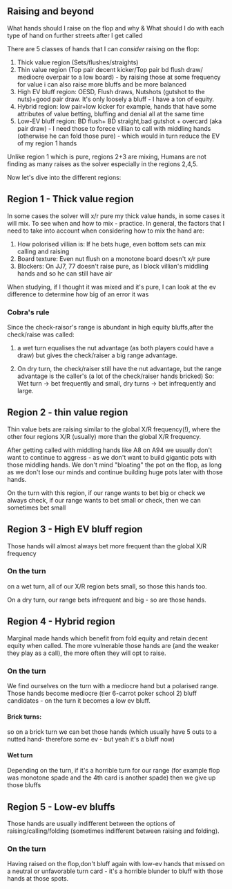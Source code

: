 ## Raising and beyond

What hands should I raise on the flop and why & What should I do with each type of hand on further streets after I get called

There are 5 classes of hands that I can *consider* raising on the flop:
1. Thick value region (Sets/flushes/straights)
2. Thin value region (Top pair decent kicker/Top pair bd flush draw/ mediocre overpair to a low board) - by raising those at some frequency for value i can also raise more bluffs and be more balanced
3. High EV bluff region: OESD, Flush draws, Nutshots (gutshot to the nuts)+good pair draw. It's only loosely a bluff - I have a ton of equity.
4. Hybrid region: low pair+low kicker for example, hands that have some attributes of value betting, bluffing and denial all at the same time 
5. Low-EV bluff region: BD flush+ BD straight,bad gutshot + overcard (aka pair draw) - I need those to forece villian to call with middling hands (otherwise he can fold those pure) - which would in turn reduce the EV of my region 1 hands


Unlike region 1 which is pure, regions  2+3 are mixing,
Humans are not finding as many raises as the solver especially in the regions 2,4,5.

Now let's dive into the different regions:

## Region 1 - Thick value region

In some cases the solver will x/r pure my thick value hands, in some cases it will mix. To see when and how to mix - practice. In general, the factors that I need to take into account when considering how to mix the hand are:
1. How polorised villian is: If he bets huge, even bottom sets can mix calling and raising
2. Board texture: Even nut flush on a monotone board doesn't x/r pure
3. Blockers: On JJ7, 77 doesn't raise pure, as I block villian's middling hands and so he can still have air

When studying, if I thought it was mixed and it's pure, I can look at the ev difference to determine how big of an error it was

### Cobra's rule
 Since the check-raisor's range is abundant in high equity bluffs,after the check/raise was called:

1. a wet turn equalises the nut advantage (as both players could have a draw) but gives the check/raiser a big range advantage.

2. On dry turn, the check/raiser still have the nut advantage, but the range advantage is  the caller's (a lot of the check/raiser hands bricked)
So: Wet turn -> bet frequently and small, dry turns -> bet infrequently and large. 

## Region 2 - thin value region

Thin value bets are raising similar to the global X/R frequency(!), where the other four regions X/R (usually) more than the global X/R frequency.


After getting called with middling hands like A8 on A94 we usually don't want to continue to aggress - as we don't want to build gigantic pots with those middling hands. We don't mind "bloating" the pot on the flop, as long as we don't lose our minds and continue building huge pots later with those hands.

On the turn with this region, if our range wants to bet big or check we always check, if our range wants to bet small or check, then we can sometimes bet small


## Region 3 - High EV bluff region
Those hands will almost always bet more frequent than the global X/R frequency

### On the turn
on a wet turn, all of our X/R region bets small, so those this hands too.

On a dry turn, our range bets infrequent and big - so are those hands.

## Region 4 - Hybrid region
Marginal made hands which benefit from fold equity and retain decent equity when called.
The more vulnerable those hands are (and the weaker they play as a call), the more often they will opt to raise.

### On the turn
We find ourselves on the turn with a mediocre hand but a polarised range. Those hands become mediocre (tier 6-carrot poker school 2) bluff candidates - on the turn it becomes a low ev bluff.
#### Brick turns:
so on a brick turn we can bet those hands (which usually have 5 outs to a nutted hand- therefore some ev - but yeah it's a bluff now)
#### Wet turn

Depending on the turn, if it's a horrible turn for our range (for example flop was monotone spade and the 4th card is another spade) then we give up those bluffs

## Region 5 - Low-ev bluffs
Those hands are usually indifferent between the options of raising/calling/folding (sometimes indifferent between raising and folding).

### On the turn
Having raised on the flop,don't bluff again with low-ev hands that missed on a neutral or unfavorable turn card - it's a horrible blunder to bluff with those hands at those spots.



